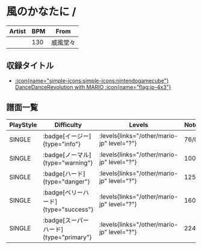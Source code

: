 # 風のかなたに / 

|Artist|BPM|From|
|------|---|----|
||130|威風堂々|

## 収録タイトル

- [:icon{name="simple-icons:simple-icons:nintendogamecube"} DanceDanceRevolution with MARIO :icon{name="flag:jp-4x3"}](/other/mario-jp)

## 譜面一覧

|PlayStyle|Difficulty|Levels|Notes|Movie|
|---------|----------|------|-----|-----|
|SINGLE| :badge[イージー]{type="info"}| :levels{links="/other/mario-jp" level="?"}|76/0||
|SINGLE| :badge[ノーマル]{type="warning"}| :levels{links="/other/mario-jp" level="?"}|100/0||
|SINGLE| :badge[ハード]{type="danger"}| :levels{links="/other/mario-jp" level="?"}|125/0||
|SINGLE| :badge[ベリーハード]{type="success"}| :levels{links="/other/mario-jp" level="?"}|160/0||
|SINGLE| :badge[スーパーハード]{type="primary"}| :levels{links="/other/mario-jp" level="?"}|224/0||

